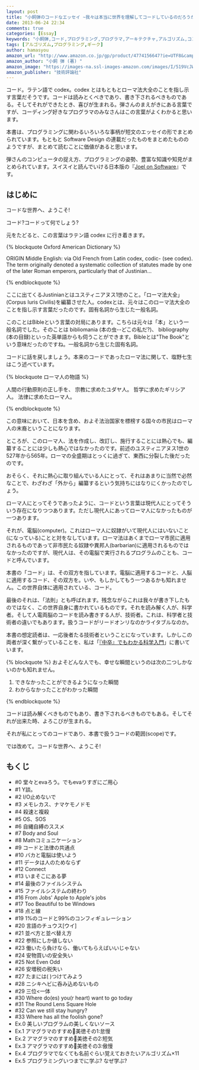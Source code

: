 ```yaml
---
layout: post
title: "小飼弾のコードなエッセイ ~我々は本当に世界を理解してコードしているのだろうか? "
date: 2013-06-24 22:34
comments: true
categories: [Essay]
keywords: "小飼弾,コード,プログラミング,プログラマ,アーキテクチャ,アルゴリズム,コンピュータ,ギーク"
tags: [アルゴリズム,プログラミング,ギーク]
author: hamasyou
amazon_url: "http://www.amazon.co.jp/gp/product/4774156647?ie=UTF8&camp=247&creativeASIN=4774156647&linkCode=xm2&tag=sorehabooks-22"
amazon_author: "小飼 弾 (著) "
amazon_image: "https://images-na.ssl-images-amazon.com/images/I/519VcJWD13L._SL500_.jpg"
amazon_publisher: "技術評論社"
---
```


コード。ラテン語で codex。codex とはもともとローマ法大全のことを指し示す言葉だそうです。コードは読みとくべきであり、書き下されるべきものである。そしてそれができたとき、喜びが生まれる。弾さんのまえがきにある言葉ですが、コーディング好きなプログラマのみなさんはこの言葉がよくわかると思います。

本書は、プログラミングに関わるいろいろな事柄が短文のエッセイの形でまとめられています。もともと Software Design の連載だったものをまとめたもののようですが、まとめて読むことに価値があると思います。

弾さんのコンピュータの捉え方、プログラミングの姿勢、豊富な知識や知見がまとめられています。スイスイと読んでいける日本版の『<a href="http://www.amazon.co.jp/gp/product/4274066304?ie=UTF8&camp=247&creativeASIN=4274066304&linkCode=xm2&tag=sorehabooks-22" rel="external nofollow">Joel on Software</a>』です。


<!-- more -->

<h2>はじめに</h2>

コードな世界へ、ようこそ!

コード?コードって何でしょう?

元をたどると、この言葉はラテン語 codex に行き着きます。

{% blockquote Oxford American Dictionary %}

ORIGIN Middle English: via Old French from Latin codex, codic- (see codex). The term originally denoted a systematic collection of statutes made by one of the later Roman emperors, particularly that of Justinian...

{% endblockquote %}

ここに出てくるJustinianとはユスティニアヌス1世のこと。「ローマ法大全」(Corpus Iuris Civilis)を編纂させた人。codexとは、元々はこのローマ法大全のことを指し示す言葉だったのです。固有名詞から生じた一般名詞。

このことはBibleという言葉の対局にあります。こちらは元々は「本」という一般名詞でした。そのことは bibliomania (本の虫--どこの私だ?)、 bibliography (本の目録)といった英単語からも伺うことができます。Bibleとは"The Book"という意味だったのですね。一般名詞から生じた固有名詞。

コードに話を戻しましょう。本来のコードであったローマ法に関して、塩野七生はこう述べています。

{% blockquote ローマ人の物語 %}

人間の行動原則の正し手を、 宗教に求めたユダヤ人。 哲学に求めたギリシア人。 法律に求めたローマ人。

{% endblockquote %}

この意味において、日本を含め、およそ法治国家を標榜する国々の市民はローマ人の末裔ということになります。

ところが、このローマ人、法を作成し、改訂し、施行することには熱心でも、編纂することには少しも熱心ではなかったのです。前述のユスティニアヌス1世の527年から565年。ローマの全盛期はとっくに過ぎて、東西に分裂した後だったのです。

おそらく、それに熱心に取り組んでいる人にとって、それはあまりに当然で必然なことで、わざわざ「外から」編纂するという気持ちにはなりにくかったのでしょう。

ローマ人にとってそうであったように、コードという言葉は現代人にとってそういう存在になりつつあります。ただし現代人にあってローマ人になかったものが一つあります。

それが、電脳(computer)。これはローマ人に奴隷がいて現代人にはいないこと(になっている)ことと対をなしています。ローマ法はあくまでローマ市民に適用されるものであって非市民たる奴隷や異邦人(barbarian)に適用されるものではなかったのですが、現代人は、その電脳で実行されるプログラムのことも、コードと呼んでいます。

本書の「コード」は、その双方を指しています。電脳に適用するコードと、人脳に適用するコード、その双方を。いや、もしかしてもう一つあるかも知れません。この世界自体に適用されている、コード。

最後のそれは、「法則」とも呼ばれます。残念ながらこれは我々が書き下したものではなく、この世界自身に書かれているものです。それを読み解く人が、科学者。そして人電両脳のコードを読み書きする人が、技術者。これは、科学者と技術者の違いでもあります。扱うコードがリードオンリなのかライタブルなのか。

本書の想定読者は、一応後者たる技術者ということになっています。しかしこの両者が深く繋がっていることを、私は「<a href="http://www.amazon.co.jp/gp/product/4041103851?ie=UTF8&camp=247&creativeASIN=4041103851&linkCode=xm2&tag=sorehabooks-22" rel="external nofollow">『中卒』でもわかる科学入門</a>」に書いています。

{% blockquote %}
およそどんな人でも、幸せな瞬間というのは次の二つしかないのかも知れません。

1. できなかったことができるようになった瞬間
2. わからなかったことがわかった瞬間

{% endblockquote %}

コードは読み解くべきものでもあり、書き下されるべきものでもある。そしてそれが出来た時、よろこびが生まれる。

それが私にとってのコードであり、本書で扱うコードの範囲(scope)です。

では改めて。コードな世界へ、ようこそ!

<h2>もくじ</h2>

<ul class="list-unstyled">
<li>#0 堂々とevaろう。でもevaりすぎにご用心</li>
<li>#1 Y談。</li>
<li>#2 I/O止めないで</li>
<li>#3 メモレカス、ナマケモノドモ</li>
<li>#4 殺速と複殺</li>
<li>#5 OS、SOS</li>
<li>#6 自縄自縛のススメ</li>
<li>#7 Body and Soul</li>
<li>#8 Mathコミュニケーション</li>
<li>#9 コードと法律の共通点</li>
<li>#10 バカと電脳は使いよう</li>
<li>#11 データは人のためならず</li>
<li>#12 Connect</li>
<li>#13 いまそこにある夢</li>
<li>#14 最後のファイルシステム</li>
<li>#15 ファイルシステムの終わり</li>
<li>#16 From Jobs' Apple to Apple's jobs </li>
<li>#17 Too Beautiful to be Windows</li>
<li>#18 点と線</li>
<li>#19 1%のコードと99%のコンフィギュレーション</li>
<li>#20 言語のチュウス[ウイ]</li>
<li>#21 並べ方と並べ替え方</li>
<li>#22 参照にしか値しない</li>
<li>#23 働いたら負けなら、働いてもらえばいいじゃない</li>
<li>#24 安物買いの安全失い</li>
<li>#25 Not Even Odd</li>
<li>#26 安増税の税失い</li>
<li>#27 たまには( )つけてみよう</li>
<li>#28 ニシキヘビに呑み込めないもの</li>
<li>#29 三位<一体</li>
<li>#30 Where do(es) you(r heart) want to go today</li>
<li>#31 The Round Lens Square Hole</li>
<li>#32 Can we still stay hungry?</li>
<li>#33 Where has all the foolish gone?</li>
<li>Ex.0 美しいプログラムの美しくないソース</li>
<li>Ex.1 アマグラマのすすめ美徳その1:怠慢</li>
<li>Ex.2 アマグラマのすすめ美徳その2:短気</li>
<li>Ex.3 アマグラマのすすめ美徳その3:傲慢</li>
<li>Ex.4 プログラマでなくても名前ぐらい覚えておきたいアルゴリズム×11</li>
<li>Ex.5 プログラミングいつまでに学ぶ? なぜ学ぶ?</li>
</ul>




